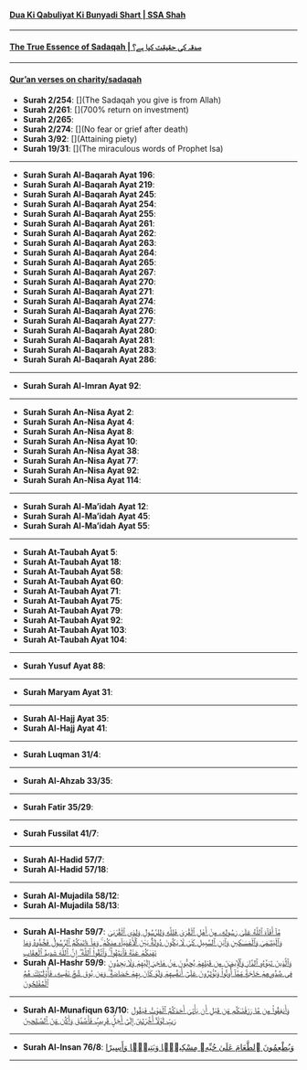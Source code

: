 #### [Dua Ki Qabuliyat Ki Bunyadi Shart | SSA Shah](https://www.youtube.com/shorts/LVcRw-Fsd28)

***

#### [The True Essence of Sadaqah | صدقہ کی حقیقت کیا ہے؟](https://www.youtube.com/watch?v=0bQBMSOAWhA)

***

#### [Qur’an verses on charity/sadaqah](https://myislam.org/quran-verses/charity/)

* __Surah 2/254__: [](The Sadaqah you give is from Allah)
* __Surah 2/261__: [](700% return on investment)
* __Surah 2/265__: []()
* __Surah 2/274__: [](No fear or grief after death)
* __Surah 3/92__: [](Attaining piety)
* __Surah 19/31__: [](The miraculous words of Prophet Isa)

***

* __Surah Surah Al-Baqarah Ayat 196__: []()
* __Surah Surah Al-Baqarah Ayat 219__: []()
* __Surah Surah Al-Baqarah Ayat 245__: []()
* __Surah Surah Al-Baqarah Ayat 254__: []()
* __Surah Surah Al-Baqarah Ayat 255__: []()
* __Surah Surah Al-Baqarah Ayat 261__: []()
* __Surah Surah Al-Baqarah Ayat 262__: []()
* __Surah Surah Al-Baqarah Ayat 263__: []()
* __Surah Surah Al-Baqarah Ayat 264__: []()
* __Surah Surah Al-Baqarah Ayat 265__: []()
* __Surah Surah Al-Baqarah Ayat 267__: []()
* __Surah Surah Al-Baqarah Ayat 270__: []()
* __Surah Surah Al-Baqarah Ayat 271__: []()
* __Surah Surah Al-Baqarah Ayat 274__: []()
* __Surah Surah Al-Baqarah Ayat 276__: []()
* __Surah Surah Al-Baqarah Ayat 277__: []()
* __Surah Surah Al-Baqarah Ayat 280__: []()
* __Surah Surah Al-Baqarah Ayat 281__: []()
* __Surah Surah Al-Baqarah Ayat 283__: []()
* __Surah Surah Al-Baqarah Ayat 286__: []()

***

* __Surah Surah Al-Imran Ayat 92__: []()

***

* __Surah Surah An-Nisa Ayat 2__: []()
* __Surah Surah An-Nisa Ayat 4__: []()
* __Surah Surah An-Nisa Ayat 8__: []()
* __Surah Surah An-Nisa Ayat 10__: []()
* __Surah Surah An-Nisa Ayat 38__: []()
* __Surah Surah An-Nisa Ayat 77__: []()
* __Surah Surah An-Nisa Ayat 92__: []()
* __Surah Surah An-Nisa Ayat 114__: []()

*** 

* __Surah Surah Al-Ma’idah Ayat 12__: []()
* __Surah Surah Al-Ma’idah Ayat 45__: []()
* __Surah Surah Al-Ma’idah Ayat 55__: []()

***

* __Surah At-Taubah Ayat 5__: []()
* __Surah At-Taubah Ayat 18__: []()
* __Surah At-Taubah Ayat 58__: []()
* __Surah At-Taubah Ayat 60__: []()
* __Surah At-Taubah Ayat 71__: []()
* __Surah At-Taubah Ayat 75__: []()
* __Surah At-Taubah Ayat 79__: []()
* __Surah At-Taubah Ayat 92__: []()
* __Surah At-Taubah Ayat 103__: []()
* __Surah At-Taubah Ayat 104__: []()

*** 

* __Surah Yusuf Ayat 88__: []()

*** 

* __Surah Maryam Ayat 31__: []()

***

* __Surah Al-Hajj Ayat 35__: []()
* __Surah Al-Hajj Ayat 41__: []()

***

* __Surah Luqman 31/4__: [](https://quran.com/31/4)

*** 

* __Surah Al-Ahzab 33/35__: [](https://quran.com/33/35)

***

* __Surah Fatir 35/29__: [](https://quran.com/35/29)

*** 

* __Surah Fussilat 41/7__: [](https://quran.com/41/7)

*** 

* __Surah Al-Hadid 57/7__: [](https://quran.com/57/7)
* __Surah Al-Hadid 57/18__: [](https://quran.com/57/18)

*** 

* __Surah Al-Mujadila 58/12__: [](https://quran.com/58/12)
* __Surah Al-Mujadila 58/13__: [](https://quran.com/58/13)

*** 

* __Surah Al-Hashr 59/7__: [مَّآ أَفَآءَ ٱللَّهُ عَلَىٰ رَسُولِهِۦ مِنْ أَهْلِ ٱلْقُرَىٰ فَلِلَّهِ وَلِلرَّسُولِ وَلِذِى ٱلْقُرْبَىٰ وَٱلْيَتَـٰمَىٰ وَٱلْمَسَـٰكِينِ وَٱبْنِ ٱلسَّبِيلِ كَىْ لَا يَكُونَ دُولَةًۢ بَيْنَ ٱلْأَغْنِيَآءِ مِنكُمْ ۚ وَمَآ ءَاتَىٰكُمُ ٱلرَّسُولُ فَخُذُوهُ وَمَا نَهَىٰكُمْ عَنْهُ فَٱنتَهُوا۟ ۚ وَٱتَّقُوا۟ ٱللَّهَ ۖ إِنَّ ٱللَّهَ شَدِيدُ ٱلْعِقَابِ](https://quran.com/59/7)
* __Surah Al-Hashr 59/9__: [وَٱلَّذِينَ تَبَوَّءُو ٱلدَّارَ وَٱلْإِيمَـٰنَ مِن قَبْلِهِمْ يُحِبُّونَ مَنْ هَاجَرَ إِلَيْهِمْ وَلَا يَجِدُونَ فِى صُدُورِهِمْ حَاجَةًۭ مِّمَّآ أُوتُوا۟ وَيُؤْثِرُونَ عَلَىٰٓ أَنفُسِهِمْ وَلَوْ كَانَ بِهِمْ خَصَاصَةٌۭ ۚ وَمَن يُوقَ شُحَّ نَفْسِهِۦ فَأُو۟لَـٰٓئِكَ هُمُ ٱلْمُفْلِحُونَ](https://quran.com/59/9)

*** 

* __Surah Al-Munafiqun 63/10__: [وَأَنفِقُوا۟ مِن مَّا رَزَقْنَـٰكُم مِّن قَبْلِ أَن يَأْتِىَ أَحَدَكُمُ ٱلْمَوْتُ فَيَقُولَ رَبِّ لَوْلَآ أَخَّرْتَنِىٓ إِلَىٰٓ أَجَلٍۢ قَرِيبٍۢ فَأَصَّدَّقَ وَأَكُن مِّنَ ٱلصَّـٰلِحِينَ](https://quran.com/63/10)

*** 

* __Surah Al-Insan 76/8__: [وَيُطْعِمُونَ ٱلطَّعَامَ عَلَىٰ حُبِّهِۦ مِسْكِينًۭا وَيَتِيمًۭا وَأَسِيرًا](https://quran.com/76/8)

***

